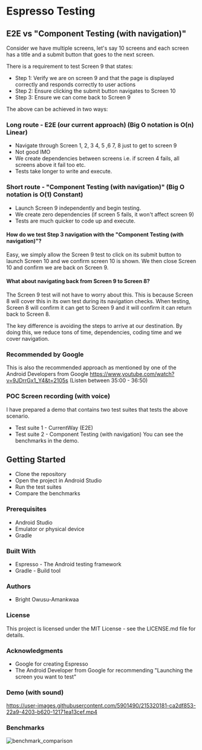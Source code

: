 # Espresso Testing

## E2E vs "Component Testing (with navigation)"
Consider we have multiple screens, let's say 10 screens and each screen has a title and a submit button that goes to the next screen.

There is a requirement to test Screen 9 that states:

- Step 1: Verify we are on screen 9 and that the page is displayed correctly and responds correctly to user actions
- Step 2: Ensure clicking the submit button navigates to Screen 10
- Step 3: Ensure we can come back to Screen 9

The above can be achieved in two ways:

### Long route - E2E (our current approach) (Big O notation is O(n) Linear)
- Navigate through Screen 1, 2, 3 4, 5 ,6 7, 8 just to get to screen 9
- Not good IMO
- We create dependencies between screens i.e. if screen 4 fails, all screens above it fail too etc.
- Tests take longer to write and execute.

### Short route - "Component Testing (with navigation)" (Big O notation is O(1) Constant)
- Launch Screen 9 independently and begin testing.
- We create zero dependencies (if screen 5 fails, it won't affect screen 9)
- Tests are much quicker to code up and execute.

#### How do we test Step 3 navigation with the "Component Testing (with navigation)"?
Easy, we simply allow the Screen 9 test to click on its submit button to launch Screen 10 and we confirm screen 10 is shown.
We then close Screen 10 and confirm we are back on Screen 9.

#### What about navigating back from Screen 9 to Screen 8?
The Screen 9 test will not have to worry about this. This is because Screen 8 will cover this in its own test during its navigation checks.
When testing, Screen 8 will confirm it can get to Screen 9 and it will confirm it can return back to Screen 8.

The key difference is avoiding the steps to arrive at our destination.
By doing this, we reduce tons of time, dependencies, coding time and we cover navigation.

### Recommended by Google
This is also the recommended approach as mentioned by one of the Android Developers from Google https://www.youtube.com/watch?v=9JDrrGx1_Y4&t=2105s (Listen between 35:00 - 36:50)

### POC Screen recording (with voice)
I have prepared a demo that contains two test suites that tests the above scenario.

- Test suite 1 - CurrentWay (E2E)
- Test suite 2 - Component Testing (with navigation)
You can see the benchmarks in the demo.

## Getting Started
- Clone the repository
- Open the project in Android Studio
- Run the test suites
- Compare the benchmarks

### Prerequisites
- Android Studio
- Emulator or physical device
- Gradle

### Built With
- Espresso - The Android testing framework
- Gradle - Build tool

### Authors
- Bright Owusu-Amankwaa

### License
This project is licensed under the MIT License - see the LICENSE.md file for details.

### Acknowledgments
- Google for creating Espresso
- The Android Developer from Google for recommending "Launching the screen you want to test"

### Demo (with sound)
https://user-images.githubusercontent.com/5901490/215320181-ca2df853-22a9-4203-b620-12171ea13cef.mp4

### Benchmarks
![benchmark_comparison](https://user-images.githubusercontent.com/5901490/215320442-f543410b-af04-4d68-ae7c-3a8e47bbb921.png)
